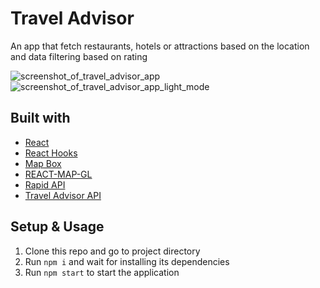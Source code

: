 # Travel Advisor
An app that fetch restaurants, hotels or attractions based on the location and data filtering based on rating


![screenshot_of_travel_advisor_app](https://i.ibb.co/PwYjryD/travel-advisor.png)
![screenshot_of_travel_advisor_app_light_mode](https://i.ibb.co/fGh1QXM/travel-advisor-white-mode.png)

## Built with
- [React](https://reactjs.org/)
- [React Hooks](https://reactjs.org/docs/hooks-intro.html)
- [Map Box](https://www.mapbox.com/)
- [REACT-MAP-GL](https://visgl.github.io/react-map-gl/)
- [Rapid API](https://rapidapi.com/hub)
- [Travel Advisor API](https://rapidapi.com/apidojo/api/travel-advisor)

## Setup & Usage
1. Clone this repo and go to project directory
2. Run `npm i` and wait for installing its dependencies
3. Run `npm start` to start the application
